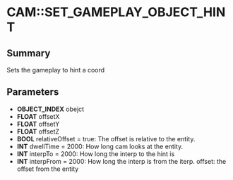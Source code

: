 # CAM::SET_GAMEPLAY_OBJECT_HINT

## Summary
Sets the gameplay to hint a coord

## Parameters
* **OBJECT_INDEX** obejct
* **FLOAT** offsetX
* **FLOAT** offsetY
* **FLOAT** offsetZ
* **BOOL** relativeOffset = true: The offset is relative to the entity.
* **INT** dwellTime = 2000: How long cam looks at the entity.
* **INT** interpTo = 2000: How long the interp to the hint is
* **INT** interpFrom = 2000:
How long the interp is from the iterp.
offset: the offset from the entity